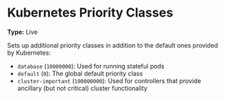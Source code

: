 # Kubernetes Priority Classes

**Type:** Live

Sets up additional priority classes in addition to the default ones provided
by Kubernetes:

- `database` (`10000000`): Used for running stateful pods
- `default` (`0`): The global default priority class
- `cluster-important` (`100000000`): Used for controllers that provide ancillary
   (but not critical) cluster functionality
